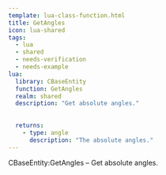 ```yaml
---
template: lua-class-function.html
title: GetAngles
icon: lua-shared
tags:
  - lua
  - shared
  - needs-verification
  - needs-example
lua:
  library: CBaseEntity
  function: GetAngles
  realm: shared
  description: "Get absolute angles."
  
  
  returns:
    - type: angle
      description: "The absolute angles."
---
```


<div class="lua__search__keywords">
CBaseEntity:GetAngles &#x2013; Get absolute angles.
</div>
